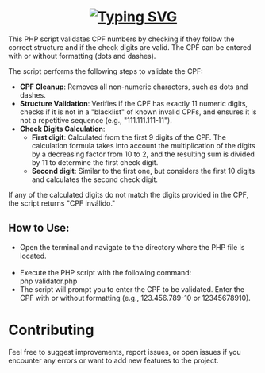 <h1 align="center"><a href="https://git.io/typing-svg"><img src="https://readme-typing-svg.demolab.com?font=Fira+Code&pause=1000&color=BD4AF7&width=435&lines=CPF+Validator+in+PHP" alt="Typing SVG" /></a></h1>

This PHP script validates CPF numbers by checking if they follow the correct structure and if the check digits are valid. The CPF can be entered with or without formatting (dots and dashes).

The script performs the following steps to validate the CPF:

- <b>CPF Cleanup</b>: Removes all non-numeric characters, such as dots and dashes.
- <b>Structure Validation</b>: Verifies if the CPF has exactly 11 numeric digits, checks if it is not in a "blacklist" of known invalid CPFs, and ensures it is not a repetitive sequence (e.g., "111.111.111-11").
- <b>Check Digits Calculation</b>:
    * <b>First digit</b>: Calculated from the first 9 digits of the CPF. The calculation formula takes into account the multiplication of the digits by a decreasing factor from 10 to 2, and the resulting sum is divided by 11 to determine the first check digit.
    * <b>Second digit</b>: Similar to the first one, but considers the first 10 digits and calculates the second check digit.

If any of the calculated digits do not match the digits provided in the CPF, the script returns "CPF inválido."

<h2> How to Use:</h2>
<ul>
   <li>Open the terminal and navigate to the directory where the PHP file is located.</li>
  <br>
  <li> Execute the PHP script with the following command: </li>
      php validator.php
      <br>
  <li>The script will prompt you to enter the CPF to be validated. Enter the CPF with or without formatting (e.g., 123.456.789-10 or 12345678910).</li>
  </ul>

<h1> Contributing</h1>
Feel free to suggest improvements, report issues, or open issues if you encounter any errors or want to add new features to the project.
